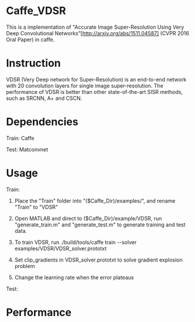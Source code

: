 # Caffe_VDSR
This is a implementation of "Accurate Image Super-Resolution Using Very Deep Convolutional Networks"[http://arxiv.org/abs/1511.04587] (CVPR 2016 Oral Paper) in caffe.

# Instruction
VDSR (Very Deep network for Super-Resolution) is an end-to-end network with 20 convolution layers for single image super-resolution. The performance of VDSR is better than other state-of-the-art SISR methods, such as SRCNN, A+ and CSCN.

# Dependencies
Train: Caffe

Test: Matconvnet

# Usage
Train:

1. Place the "Train" folder into "($Caffe_Dir)/examples/", and rename "Train" to "VDSR"

2. Open MATLAB and direct to ($Caffe_Dir)/example/VDSR, run 
"generate_train.m" and "generate_test.m" to generate training and test data.

3. To train VDSR, run
./build/tools/caffe train --solver examples/VDSR/VDSR_solver.prototxt

4. Set clip_gradients in VDSR_solver.prototxt to solve gradient explosion problem

5. Change the learning rate when the error plateaus

Test:


# Performance
